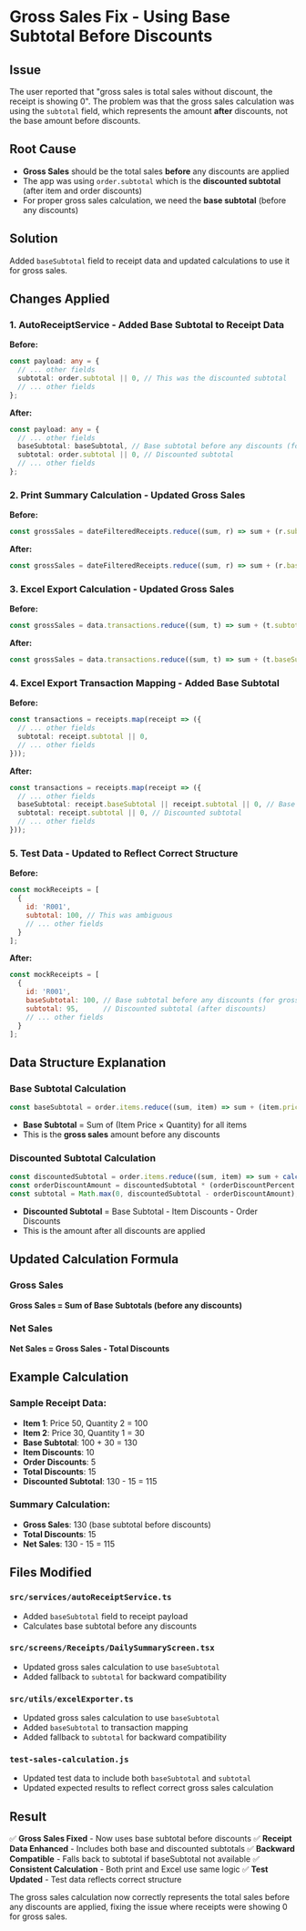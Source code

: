 # Gross Sales Fix - Using Base Subtotal Before Discounts

## Issue
The user reported that "gross sales is total sales without discount, the receipt is showing 0". The problem was that the gross sales calculation was using the `subtotal` field, which represents the amount **after** discounts, not the base amount before discounts.

## Root Cause
- **Gross Sales** should be the total sales **before** any discounts are applied
- The app was using `order.subtotal` which is the **discounted subtotal** (after item and order discounts)
- For proper gross sales calculation, we need the **base subtotal** (before any discounts)

## Solution
Added `baseSubtotal` field to receipt data and updated calculations to use it for gross sales.

## Changes Applied

### 1. AutoReceiptService - Added Base Subtotal to Receipt Data

**Before:**
```typescript
const payload: any = {
  // ... other fields
  subtotal: order.subtotal || 0, // This was the discounted subtotal
  // ... other fields
};
```

**After:**
```typescript
const payload: any = {
  // ... other fields
  baseSubtotal: baseSubtotal, // Base subtotal before any discounts (for gross sales)
  subtotal: order.subtotal || 0, // Discounted subtotal
  // ... other fields
};
```

### 2. Print Summary Calculation - Updated Gross Sales

**Before:**
```typescript
const grossSales = dateFilteredReceipts.reduce((sum, r) => sum + (r.subtotal || 0), 0);
```

**After:**
```typescript
const grossSales = dateFilteredReceipts.reduce((sum, r) => sum + (r.baseSubtotal || r.subtotal || 0), 0);
```

### 3. Excel Export Calculation - Updated Gross Sales

**Before:**
```typescript
const grossSales = data.transactions.reduce((sum, t) => sum + (t.subtotal || 0), 0);
```

**After:**
```typescript
const grossSales = data.transactions.reduce((sum, t) => sum + (t.baseSubtotal || t.subtotal || 0), 0);
```

### 4. Excel Export Transaction Mapping - Added Base Subtotal

**Before:**
```typescript
const transactions = receipts.map(receipt => ({
  // ... other fields
  subtotal: receipt.subtotal || 0,
  // ... other fields
}));
```

**After:**
```typescript
const transactions = receipts.map(receipt => ({
  // ... other fields
  baseSubtotal: receipt.baseSubtotal || receipt.subtotal || 0, // Base subtotal before discounts
  subtotal: receipt.subtotal || 0, // Discounted subtotal
  // ... other fields
}));
```

### 5. Test Data - Updated to Reflect Correct Structure

**Before:**
```javascript
const mockReceipts = [
  {
    id: 'R001',
    subtotal: 100, // This was ambiguous
    // ... other fields
  }
];
```

**After:**
```javascript
const mockReceipts = [
  {
    id: 'R001',
    baseSubtotal: 100, // Base subtotal before any discounts (for gross sales)
    subtotal: 95,      // Discounted subtotal (after discounts)
    // ... other fields
  }
];
```

## Data Structure Explanation

### Base Subtotal Calculation
```typescript
const baseSubtotal = order.items.reduce((sum, item) => sum + (item.price * item.quantity), 0);
```
- **Base Subtotal** = Sum of (Item Price × Quantity) for all items
- This is the **gross sales** amount before any discounts

### Discounted Subtotal Calculation
```typescript
const discountedSubtotal = order.items.reduce((sum, item) => sum + calculateItemTotal(item), 0);
const orderDiscountAmount = discountedSubtotal * (orderDiscountPercent / 100);
const subtotal = Math.max(0, discountedSubtotal - orderDiscountAmount);
```
- **Discounted Subtotal** = Base Subtotal - Item Discounts - Order Discounts
- This is the amount after all discounts are applied

## Updated Calculation Formula

### Gross Sales
**Gross Sales = Sum of Base Subtotals (before any discounts)**

### Net Sales
**Net Sales = Gross Sales - Total Discounts**

## Example Calculation

### Sample Receipt Data:
- **Item 1**: Price 50, Quantity 2 = 100
- **Item 2**: Price 30, Quantity 1 = 30
- **Base Subtotal**: 100 + 30 = 130
- **Item Discounts**: 10
- **Order Discounts**: 5
- **Total Discounts**: 15
- **Discounted Subtotal**: 130 - 15 = 115

### Summary Calculation:
- **Gross Sales**: 130 (base subtotal before discounts)
- **Total Discounts**: 15
- **Net Sales**: 130 - 15 = 115

## Files Modified

### `src/services/autoReceiptService.ts`
- Added `baseSubtotal` field to receipt payload
- Calculates base subtotal before any discounts

### `src/screens/Receipts/DailySummaryScreen.tsx`
- Updated gross sales calculation to use `baseSubtotal`
- Added fallback to `subtotal` for backward compatibility

### `src/utils/excelExporter.ts`
- Updated gross sales calculation to use `baseSubtotal`
- Added `baseSubtotal` to transaction mapping
- Added fallback to `subtotal` for backward compatibility

### `test-sales-calculation.js`
- Updated test data to include both `baseSubtotal` and `subtotal`
- Updated expected results to reflect correct gross sales calculation

## Result

✅ **Gross Sales Fixed** - Now uses base subtotal before discounts
✅ **Receipt Data Enhanced** - Includes both base and discounted subtotals
✅ **Backward Compatible** - Falls back to subtotal if baseSubtotal not available
✅ **Consistent Calculation** - Both print and Excel use same logic
✅ **Test Updated** - Test data reflects correct structure

The gross sales calculation now correctly represents the total sales before any discounts are applied, fixing the issue where receipts were showing 0 for gross sales.

